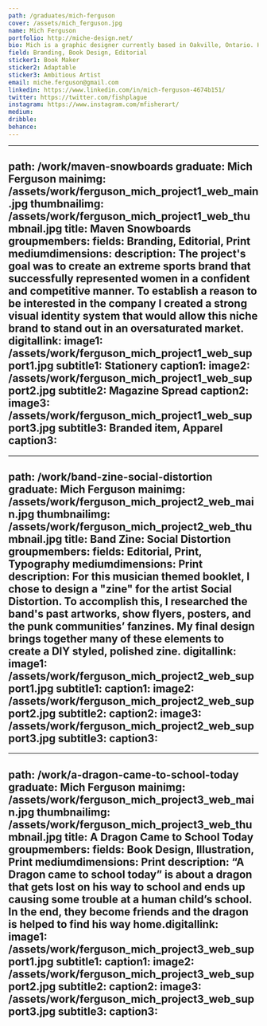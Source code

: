 ```yaml
---
path: /graduates/mich-ferguson
cover: /assets/mich_ferguson.jpg
name: Mich Ferguson
portfolio: http://miche-design.net/
bio: Mich is a graphic designer currently based in Oakville, Ontario. He has been immersed in design since graduating from George Brown College in 2012. He specializes in editorial, book, and logo design with a special interest in illustration and typography. Mich enjoys collaborating with other creatives and is always interested in learning new things. When he isn’t working on projects, he enjoys sketching or playing video games to relax.
field: Branding, Book Design, Editorial
sticker1: Book Maker
sticker2: Adaptable
sticker3: Ambitious Artist
email: miche.ferguson@gmail.com
linkedin: https://www.linkedin.com/in/mich-ferguson-4674b151/
twitter: https://twitter.com/fishplague
instagram: https://www.instagram.com/mfisherart/
medium:
dribble:
behance:
---
```


---
path: /work/maven-snowboards
graduate: Mich Ferguson
mainimg: /assets/work/ferguson_mich_project1_web_main.jpg
thumbnailimg: /assets/work/ferguson_mich_project1_web_thumbnail.jpg
title: Maven Snowboards
groupmembers:
fields: Branding, Editorial, Print
mediumdimensions:
description: The project's goal was to create an extreme sports brand that successfully represented women in a confident and competitive manner. To establish a reason to be interested in the company I created a strong visual identity system that would allow this niche brand to stand out in an oversaturated market.
digitallink:
image1: /assets/work/ferguson_mich_project1_web_support1.jpg
subtitle1: Stationery
caption1:
image2: /assets/work/ferguson_mich_project1_web_support2.jpg
subtitle2: Magazine Spread
caption2:
image3: /assets/work/ferguson_mich_project1_web_support3.jpg
subtitle3: Branded item, Apparel 
caption3:
---

---
path: /work/band-zine-social-distortion
graduate: Mich Ferguson
mainimg: /assets/work/ferguson_mich_project2_web_main.jpg
thumbnailimg: /assets/work/ferguson_mich_project2_web_thumbnail.jpg
title: Band Zine: Social Distortion
groupmembers:
fields: Editorial, Print, Typography
mediumdimensions: Print
description: For this musician themed booklet, I chose to design a "zine" for the artist Social Distortion. To accomplish this, I researched the band's past artworks, show flyers, posters, and the punk communities’ fanzines. My final design brings together many of these elements to create a DIY styled, polished zine. 
digitallink:
image1: /assets/work/ferguson_mich_project2_web_support1.jpg
subtitle1: 
caption1:
image2: /assets/work/ferguson_mich_project2_web_support2.jpg
subtitle2: 
caption2:
image3: /assets/work/ferguson_mich_project2_web_support3.jpg
subtitle3: 
caption3:
---

---
path: /work/a-dragon-came-to-school-today
graduate: Mich Ferguson
mainimg: /assets/work/ferguson_mich_project3_web_main.jpg
thumbnailimg: /assets/work/ferguson_mich_project3_web_thumbnail.jpg
title: A Dragon Came to School Today
groupmembers:
fields: Book Design, Illustration, Print
mediumdimensions: Print
description: “A Dragon came to school today” is about a dragon that gets lost on his way to school and ends up causing some trouble at a human child’s school. In the end, they become friends and the dragon is helped to find his way home.digitallink:
image1: /assets/work/ferguson_mich_project3_web_support1.jpg
subtitle1:
caption1:
image2: /assets/work/ferguson_mich_project3_web_support2.jpg
subtitle2:
caption2:
image3: /assets/work/ferguson_mich_project3_web_support3.jpg
subtitle3:
caption3:
---
